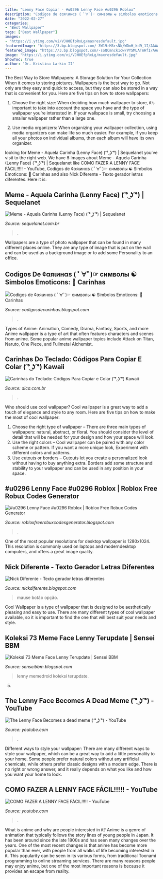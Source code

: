 ```yaml
---
title: "Lenny Face Copiar - #u0296 Lenny Face #u0296 Roblox"
description: "Codigos de ¢αяιинαѕ ( ﾟ∀ﾟ)☞ символы ☯ simbolos emoticons: 📝 carinhas"
date: "2022-02-27"
categories:
- "Best Wallpaper"
tags: ["Best Wallpaper"]
images:
- "https://i.ytimg.com/vi/VJH0EfpRxLg/maxresdefault.jpg"
featuredImage: "https://3.bp.blogspot.com/-3W19rM3rsNk/WDnH_kd9_1I/AAAAAAAAjE4/vlNoZCMNpZgu84W3HwhYAjIrCz4f91B3gCLcB/s400/Letras%2Bpara%2BNick%2BDiferente%2B.png"
featured_image: "https://3.bp.blogspot.com/-soQCmnck1cw/VYSMLATnHfI/AAAAAAAAssQ/buxeXeaxMS4/s320/aquela%2Bcarinha%2Bpng%2Btransparente.png"
image: "https://i.ytimg.com/vi/VJH0EfpRxLg/maxresdefault.jpg"
ShowToc: true
author: "Dr. Kristina Larkin II"
---
```



The Best Way to Store Wallpapers: A Storage Solution for Your Collection
When it comes to storing pictures, Wallpapers is the best way to go. Not only are they easy and quick to access, but they can also be stored in a way that is convenient for you. Here are five tips on how to store wallpapers:
1) Choose the right size: When deciding how much wallpaper to store, it’s important to take into account the space you have and the type of wallpaper you’re interested in. If your wallspace is small, try choosing a smaller wallpaper rather than a large one.

2) Use media organizers: When organizing your wallpaper collection, using media organizers can make life so much easier. For example, if you keep all your photos on individual albums, then each album will have its own organizer.

	

		
looking for Meme - Aquela Carinha (Lenny Face) ( ͡° ͜ʖ ͡°) | Sequelanet you've visit to the right web. We have 8 Images about Meme - Aquela Carinha (Lenny Face) ( ͡° ͜ʖ ͡°) | Sequelanet like COMO FAZER A LENNY FACE FÁCIL!!!!! - YouTube, Codigos de ¢αяιинαѕ ( ﾟ∀ﾟ)☞ символы ☯ Simbolos Emoticons: 📝 Carinhas and also Nick Diferente - Texto gerador letras diferentes. Here it is:
		
    
## Meme - Aquela Carinha (Lenny Face) ( ͡° ͜ʖ ͡°) | Sequelanet

<img loading=lazy src="https://3.bp.blogspot.com/-soQCmnck1cw/VYSMLATnHfI/AAAAAAAAssQ/buxeXeaxMS4/s320/aquela%2Bcarinha%2Bpng%2Btransparente.png" onerror="this.onerror=null;this.src='https://tse3.mm.bing.net/th?id=OIP.pPPtZ0MXiDCWfLVQiTCrUgAAAA&amp;pid=15.1';" alt="Meme - Aquela Carinha (Lenny Face) ( ͡° ͜ʖ ͡°) | Sequelanet">

_Source: sequelanet.com.br_

>. 

	



Wallpapers are a type of photo wallpaper that can be found in many different places online. They are any type of image that is put on the wall and can be used as a background image or to add some Personality to an office.

    
## Codigos De ¢αяιинαѕ ( ﾟ∀ﾟ)☞ символы ☯ Simbolos Emoticons: 📝 Carinhas

<img loading=lazy src="https://4.bp.blogspot.com/-PYh_8YeujSg/WypEZg7L6tI/AAAAAAAAK5s/t6X7M2ZuS-0CW1kyd5eYI_85LZWcAJeoQCLcBGAs/s640/gerador+dde+letras+e+simbolos.fw.png" onerror="this.onerror=null;this.src='https://tse2.mm.bing.net/th?id=OIP.44Oh6uLQUEtaGxHZRRzlXQHaBy&amp;pid=15.1';" alt="Codigos de ¢αяιинαѕ ( ﾟ∀ﾟ)☞ символы ☯ Simbolos Emoticons: 📝 Carinhas">

_Source: codigosdecarinhas.blogspot.com_

>. 

	

Types of Anime: Animation, Comedy, Drama, Fantasy, Sports, and more
Anime wallpaper is a type of art that often features characters and scenes from anime. Some popular anime wallpaper topics include Attack on Titan, Naruto, One Piece, and Fullmetal Alchemist.

    
## Carinhas Do Teclado: Códigos Para Copiar E Colar ( ͡° ͜ʖ ͡°) Kawaii

<img loading=lazy src="https://dica.com.br/img/wix-logo-site.png" onerror="this.onerror=null;this.src='https://tse4.mm.bing.net/th?id=OIP.gbTf3YoytBMHlljb1gig8AAAAA&amp;pid=15.1';" alt="Carinhas do Teclado: Códigos Para Copiar e Colar ( ͡° ͜ʖ ͡°) Kawaii">

_Source: dica.com.br_

>. 

	

Who should use cool wallpaper?
Cool wallpaper is a great way to add a touch of elegance and style to any room. Here are five tips on how to make the most of cool wallpaper: 
1) Choose the right type of wallpaper – There are three main types of wallpapers: natural, abstract, or floral. You should consider the level of detail that will be needed for your design and how your space will look. 
2) Use the right colors – Cool wallpaper can be paired with any color scheme or pattern. If you want a more unique look, Experiment with different colors and patterns. 
3) Use cutouts or borders – Cutouts let you create a personalized look without having to buy anything extra. Borders add some structure and stability to your wallpaper and can be used in any position in your space.

    
## #u0296 Lenny Face #u0296 Roblox | Roblox Free Robux Codes Generator

<img loading=lazy src="https://lh3.googleusercontent.com/proxy/6OQWSjXWlQZOYq217Kw4WZotCFik7Mko_znhDLSs4SHdBXt0JvyEp1hEMVhteOT7khSxURyMtl2KogHPL37t9-NmPBr4DKxS4qczAnUeaEdwbFAXJtfmjSQAyA=w1200-h630-p-k-no-nu" onerror="this.onerror=null;this.src='https://tse2.mm.bing.net/th?id=OIP.bht_VCSZz22iEMszF4vVuAAAAA&amp;pid=15.1';" alt="#u0296 Lenny Face #u0296 Roblox | Roblox Free Robux Codes Generator">

_Source: robloxfreerobuxcodesgenerator.blogspot.com_

>. 

	

One of the most popular resolutions for desktop wallpaper is 1280x1024. This resolution is commonly used on laptops and moderndesktop computers, and offers a great image quality.

    
## Nick Diferente - Texto Gerador Letras Diferentes

<img loading=lazy src="https://3.bp.blogspot.com/-3W19rM3rsNk/WDnH_kd9_1I/AAAAAAAAjE4/vlNoZCMNpZgu84W3HwhYAjIrCz4f91B3gCLcB/s400/Letras%2Bpara%2BNick%2BDiferente%2B.png" onerror="this.onerror=null;this.src='https://tse4.mm.bing.net/th?id=OIP.8k-aICgRFMAhPtdgKqezmwAAAA&amp;pid=15.1';" alt="Nick Diferente - Texto gerador letras diferentes">

_Source: nickdiferente.blogspot.com_

>mause botão opção. 

	

Cool Wallpaper is a type of wallpaper that is designed to be aesthetically pleasing and easy to use. There are many different types of cool wallpaper available, so it is important to find the one that will best suit your needs and style.

    
## Koleksi 73 Meme Face Lenny Terupdate | Sensei BBM

<img loading=lazy src="https://lh6.googleusercontent.com/proxy/dyYSAPlesvAd0DXZilTrFEQhr0On5OpDb40xquKJpshSyGGZnSJGSEMuU49j5dP06DcNlOgZurtqdcgzhiHxzVHCDkWC0hM5P7OSf-LDuzSwabFJheU=s0-d" onerror="this.onerror=null;this.src='https://tse2.mm.bing.net/th?id=OIP.B5J0zsdDa5PayJcVhltj6AHaDm&amp;pid=15.1';" alt="Koleksi 73 Meme Face Lenny Terupdate | Sensei BBM">

_Source: senseibbm.blogspot.com_

>lenny memedroid koleksi terupdate. 

	

5.

    
## The Lenny Face Becomes A Dead Meme ( ͡° ͜ʖ ͡°) - YouTube

<img loading=lazy src="https://i.ytimg.com/vi/VJH0EfpRxLg/maxresdefault.jpg" onerror="this.onerror=null;this.src='https://tse1.mm.bing.net/th?id=OIP.ksX0M3afNMUVPQFHk8LBRAHaEK&amp;pid=15.1';" alt="The Lenny Face Becomes a dead meme ( ͡° ͜ʖ ͡°) - YouTube">

_Source: youtube.com_

>. 

	

Different ways to style your wallpaper:
There are many different ways to style your wallpaper, which can be a great way to add a little personality to your home. Some people prefer natural colors without any artificial chemicals, while others prefer classic designs with a modern edge. There is no right or wrong answer, and it really depends on what you like and how you want your home to look.

    
## COMO FAZER A LENNY FACE FÁCIL!!!!! - YouTube

<img loading=lazy src="https://i.ytimg.com/vi/PbKbovsy1QU/hqdefault.jpg" onerror="this.onerror=null;this.src='https://tse1.mm.bing.net/th?id=OIP._5vobdIqOiDhMVdIGfKy2wHaFj&amp;pid=15.1';" alt="COMO FAZER A LENNY FACE FÁCIL!!!!! - YouTube">

_Source: youtube.com_

>. 

	

What is anime and why are people interested in it?
Anime is a genre of animation that typically follows the story lines of young people in Japan. It has been around since the late 1800s and has seen many changes over the years. One of the most recent changes is that anime has become more popular than ever, with people from all walks of life becoming interested in it. This popularity can be seen in its various forms, from traditional Toonami programming to online streaming services. There are many reasons people may enjoy anime, but one of the most important reasons is because it provides an escape from reality.

